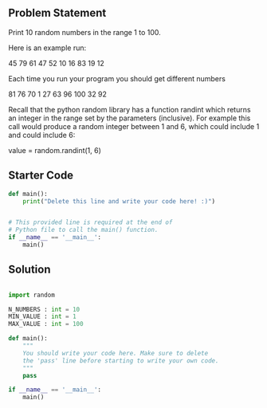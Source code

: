 ## Problem Statement

Print 10 random numbers in the range 1 to 100.

Here is an example run:

45
79
61
47
52
10
16
83
19
12

Each time you run your program you should get different numbers

81
76
70
1
27
63
96
100
32
92

Recall that the python random library has a function randint which returns an integer in the range set by the parameters (inclusive). For example this call would produce a random integer between 1 and 6, which could include 1 and could include 6:

value = random.randint(1, 6)

## Starter Code

```py
def main():
    print("Delete this line and write your code here! :)")


# This provided line is required at the end of
# Python file to call the main() function.
if __name__ == '__main__':
    main()
```

## Solution

```py

import random

N_NUMBERS : int = 10
MIN_VALUE : int = 1
MAX_VALUE : int = 100

def main():
    """
    You should write your code here. Make sure to delete 
    the 'pass' line before starting to write your own code.
    """
    pass

if __name__ == '__main__':
    main()
```
